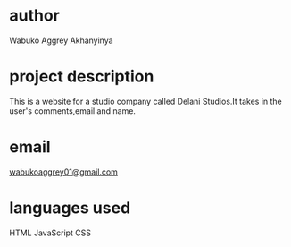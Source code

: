# author
Wabuko Aggrey Akhanyinya
# project description
This is a website for a studio company called Delani Studios.It takes in the user's comments,email and name.
# email
wabukoaggrey01@gmail.com
# languages used
HTML
JavaScript
CSS
